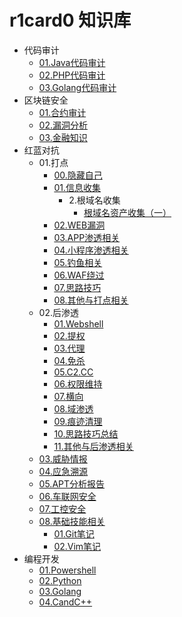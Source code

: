 # r1card0 知识库

- 代码审计
  - [01.Java代码审计](代码审计/01.Java代码审计/README.md)
  - [02.PHP代码审计](代码审计/02.PHP代码审计/README.md)
  - [03.Golang代码审计](代码审计/03.Golang代码审计/README.md)
- 区块链安全
  - [01.合约审计](区块链安全/01.合约审计/README.md)
  - [02.漏洞分析](区块链安全/02.漏洞分析/README.md)
  - [03.金融知识](区块链安全/03.金融知识/README.md)
- 红蓝对抗
  - 01.打点
    - [00.隐藏自己](红蓝对抗/01.打点/00.隐藏自己/README.md)
    - [01.信息收集](红蓝对抗/01.打点/01.信息收集/README.md)
      - 2.根域名收集
        * [根域名资产收集（一）](红蓝对抗/01.打点/01.信息收集/2.根域名收集/根域名资产收集（一）.md)
    - [02.WEB漏洞](红蓝对抗/01.打点/02.WEB漏洞/README.md)
    - [03.APP渗透相关](红蓝对抗/01.打点/03.APP渗透相关/README.md)
    - [04.小程序渗透相关](红蓝对抗/01.打点/04.小程序渗透相关/README.md)
    - [05.钓鱼相关](红蓝对抗/01.打点/05.钓鱼相关/README.md)
    - [06.WAF绕过](红蓝对抗/01.打点/06.WAF绕过/README.md)
    - [07.思路技巧](红蓝对抗/01.打点/07.思路技巧/README.md)
    - [08.其他与打点相关](红蓝对抗/01.打点/08.其他与打点相关/README.md)
  - 02.后渗透
    - [01.Webshell](红蓝对抗/02.后渗透/01.Webshell/README.md)
    - [02.提权](红蓝对抗/02.后渗透/02.提权/README.md)
    - [03.代理](红蓝对抗/02.后渗透/03.代理/README.md)
    - [04.免杀](红蓝对抗/02.后渗透/04.免杀/README.md)
    - [05.C2.CC](红蓝对抗/02.后渗透/05.C2.CC/README.md)
    - [06.权限维持](红蓝对抗/02.后渗透/06.权限维持/README.md)
    - [07.横向](红蓝对抗/02.后渗透/07.横向/README.md)
    - [08.域渗透](红蓝对抗/02.后渗透/08.域渗透/README.md)
    - [09.痕迹清理](红蓝对抗/02.后渗透/09.痕迹清理/README.md)
    - [10.思路技巧总结](红蓝对抗/02.后渗透/10.思路技巧总结/README.md)
    - [11.其他与后渗透相关](红蓝对抗/02.后渗透/11.其他与后渗透相关/README.md)
  - [03.威胁情报](红蓝对抗/03.威胁情报/README.md)
  - [04.应急溯源](红蓝对抗/04.应急溯源/README.md)
  - [05.APT分析报告](红蓝对抗/05.APT分析报告/README.md)
  - [06.车联网安全](红蓝对抗/06.车联网安全/README.md)
  - [07.工控安全](红蓝对抗/07.工控安全/README.md)
  - [08.基础技能相关](红蓝对抗/08.基础技能相关/README.md)
    - [01.Git笔记](红蓝对抗/08.基础技能相关/01.Git笔记/README.md)
    - [02.Vim笔记](红蓝对抗/08.基础技能相关/02.Vim笔记/README.md)
- 编程开发
  - [01.Powershell](编程开发/01.Powershell/README.md)
  - [02.Python](编程开发/02.Python/README.md)
  - [03.Golang](编程开发/03.Golang/README.md)
  - [04.CandC++](编程开发/04.CandC++/README.md)
